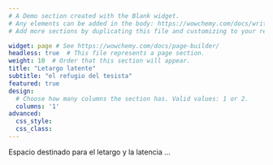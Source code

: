 ```yaml
---
# A Demo section created with the Blank widget.
# Any elements can be added in the body: https://wowchemy.com/docs/writing-markdown-latex/
# Add more sections by duplicating this file and customizing to your requirements.

widget: page # See https://wowchemy.com/docs/page-builder/
headless: true  # This file represents a page section.
weight: 10  # Order that this section will appear.
title: "Letargo latente"
subtitle: "el refugio del tesista"
featured: true
design:
  # Choose how many columns the section has. Valid values: 1 or 2.
  columns: '1'
advanced:
  css_style:
  css_class:
---
```


Espacio destinado para el letargo y la latencia ...
